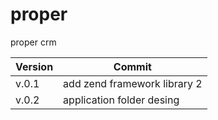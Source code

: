 proper
======

proper crm

Version  | Commit 
-------- | --------
v.0.1    | add zend framework library 2
v.0.2    | application folder desing 
